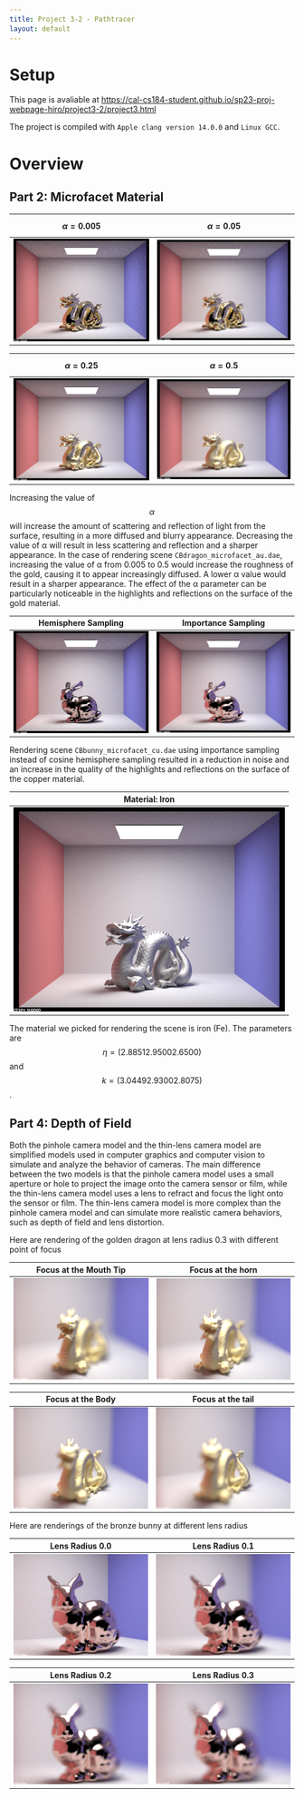 ```yaml
---
title: Project 3-2 - Pathtracer
layout: default
---
```


<script src="https://cdn.mathjax.org/mathjax/latest/MathJax.js?config=TeX-AMS-MML_HTMLorMML" type="text/javascript"></script>

# Setup

This page is avaliable at <https://cal-cs184-student.github.io/sp23-proj-webpage-hiro/project3-2/project3.html>

The project is compiled with `Apple clang version 14.0.0` and `Linux GCC`.

# Overview

## Part 2: Microfacet Material

| $$\alpha=0.005$$                                              | $$\alpha=0.05$$                                              |
| ------------------------------------------------------------- | ------------------------------------------------------------ |
| <img src="./images/part-2-dragon-005.png" style="width:100%"> | <img src="./images/part-2-dragon-05.png" style="width:100%"> | 

|$$\alpha=0.25$$                                              | $$\alpha=0.5$$                                              |
|------------------------------------------------------------ | ----------------------------------------------------------- |
|<img src="./images/part-2-dragon-25.png" style="width:100%"> | <img src="./images/part-2-dragon-5.png" style="width:100%"> |

Increasing the value of $$\alpha$$ will increase the amount of scattering and reflection of light from the surface, resulting in a more diffused and blurry appearance. Decreasing the value of α will result in less scattering and reflection and a sharper appearance. In the case of rendering scene `CBdragon_microfacet_au.dae`, increasing the value of α from 0.005 to 0.5 would increase the roughness of the gold, causing it to appear increasingly diffused. A lower α value would result in a sharper appearance. The effect of the α parameter can be particularly noticeable in the highlights and reflections on the surface of the gold material.

| Hemisphere Sampling                                        | Importance Sampling                                        |
| ---------------------------------------------------------- | ---------------------------------------------------------- |
| <img src="./images/part-2-bunny-H.png" style="width:100%"> | <img src="./images/part-2-bunny-I.png" style="width:100%"> |

Rendering scene `CBbunny_microfacet_cu.dae` using importance sampling instead of cosine hemisphere sampling resulted in a reduction in noise and an increase in the quality of the highlights and reflections on the surface of the copper material.

| Material: Iron                                               |
| ------------------------------------------------------------ |
| <img src="./images/part-2-dragon-fe.png" style="width:100%"> |

The material we picked for rendering the scene is iron (Fe). The parameters are $$\eta=(2.8851 2.9500 2.6500)$$ and $$k=(3.0449 2.9300 2.8075)$$.

## Part 4: Depth of Field

Both the pinhole camera model and the thin-lens camera model are simplified models used in computer graphics and computer vision to simulate and analyze the behavior of cameras. The main difference between the two models is that the pinhole camera model uses a small aperture or hole to project the image onto the camera sensor or film, while the thin-lens camera model uses a lens to refract and focus the light onto the sensor or film. The thin-lens camera model is more complex than the pinhole camera model and can simulate more realistic camera behaviors, such as depth of field and lens distortion.

Here are rendering of the golden dragon at lens radius 0.3 with different point of focus

| Focus at the Mouth Tip                                            | Focus at the horn                                         |
| ------------------------------------------------------------- | ------------------------------------------------------------ |
| <img src="./images/part-4-focus-1.png" style="width:100%"> | <img src="./images/part-4-focus-2.png" style="width:100%"> | 

| Focus at the Body                                           | Focus at the tail                                            |
|------------------------------------------------------------ | ----------------------------------------------------------- |
|<img src="./images/part-4-focus-3.png" style="width:100%"> | <img src="./images/part-4-focus-4.png" style="width:100%"> |

Here are renderings of the bronze bunny at different lens radius

| Lens Radius 0.0                                           | Lens Radius 0.1                                   |
| ------------------------------------------------------------- | ------------------------------------------------------------ |
| <img src="./images/part-4-lens-0.png" style="width:100%"> | <img src="./images/part-4-lens-1.png" style="width:100%"> | 

| Lens Radius 0.2                                            | Lens Radius 0.3                                                   |
|------------------------------------------------------------ | ----------------------------------------------------------- |
|<img src="./images/part-4-lens-2.png" style="width:100%"> | <img src="./images/part-4-lens-3.png" style="width:100%"> |